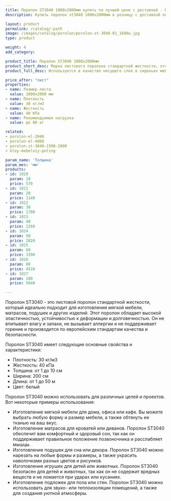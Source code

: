 ```yaml
---
title: Поролон ST3040 1000х2000мм купить по лучшей цене с доставкой - Поролоныч
description: Купить поролон st3040 1000х2000мм в розницу с доставкой по Москве в интернет-магазине Поролоныча.

layout: product
permalink: /catalog/:path
image: /images/catalog/porolon/porolon-st-3040-01_1600w.jpg
type: product

weight: 4
add_category: 

product_title: Поролон ST3040 1000х2000мм
product_short_desc: Марка листового поролона стандартной жесткости, отличается превосходной эластичностью и восстанавливаемостью.
product_full_desc: Используется в качестве несущего слоя в сиденьях мебели и матрасах. Формообразующий элемент для матрасов и всех частей диванов. Поролон ST3040 отличается превосходной эластичностью и восстанавливаемостью.

price_after: "лист"
properties:
- name: Размер листа
  value: 1000х2000 мм
- name: Плотность
  value: 30 кг/м3
- name: Жесткость
  value: 40 КПа
- name: Рекомендуемая нагрузка
  value: до 80 кг

related:
- porolon-el-2040
- porolon-el-4060
- porolon-st-3040-1500-2000
- kley-mebelniy-poling

param_name: 'Толщина'
param_mes: 'мм'
products:
- id: 1020
  param: 10
  price: 570
- id: 1021
  param: 20
  price: 1140
- id: 1022
  param: 30
  price: 1700
- id: 1023
  param: 40
  price: 2260
- id: 1024
  param: 50
  price: 2820
- id: 1025
  param: 60
  price: 3390
- id: 1026
  param: 80
  price: 4510
- id: 1027
  param: 100
  price: 5640

---
```

Поролон ST3040 - это листовой поролон стандартной жесткости, который идеально подходит для изготовления мягкой мебели, матрасов, подушек и других изделий. Этот поролон обладает высокой эластичностью, устойчивостью к деформации и долговечностью. Он не впитывает влагу и запахи, не вызывает аллергии и не поддерживает горение и производится по европейским стандартам качества и безопасности.

Поролон ST3040 имеет следующие основные свойства и характеристики:

- Плотность: 30 кг/м3
- Жесткость: 40 кПа
- Толщина: от 1 до 10 см
- Ширина: 200 см
- Длина: от 1 до 50 м
- Цвет: белый

Поролон ST3040 можно использовать для различных целей и проектов. Вот некоторые примеры использования:

- Изготовление мягкой мебели для дома, офиса или кафе. Вы можете выбрать любую форму и размер мебели, а также обтянуть ее тканью на ваш вкус.
- Изготовление матрасов для кроватей или диванов. Поролон ST3040 обеспечит вам комфортный и здоровый сон, так как он поддерживает правильное положение позвоночника и расслабляет мышцы.
- Изготовление подушек для сна или декора. Поролон ST3040 можно нарезать на любые формы и размеры, а также украсить наволочками разных цветов и рисунков.
- Изготовление игрушек для детей или животных. Поролон ST3040 безопасен для детей и животных, так как он не содержит вредных веществ и не ломается при ударах или кусаниях.
- Изготовление подложек для пола или стен. Поролон ST3040 можно использовать для звуко- или теплоизоляции помещений, а также для создания уютной атмосферы.